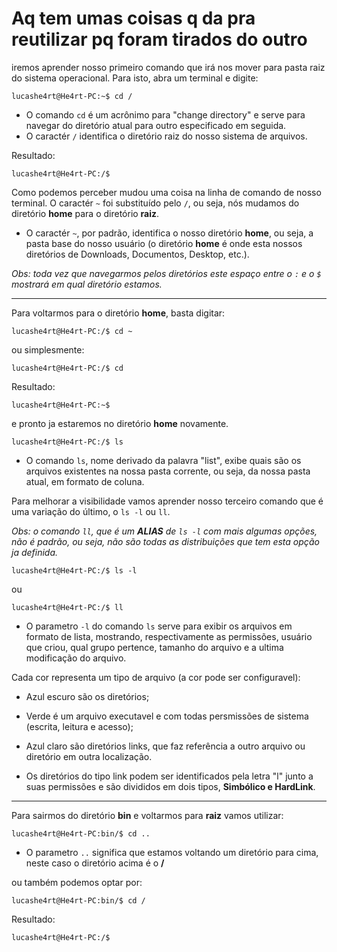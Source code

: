 # Aq tem umas coisas q da pra reutilizar pq foram tirados do outro

iremos aprender nosso primeiro comando que irá nos mover para pasta raiz do sistema operacional. Para isto, abra um terminal e digite:

```console
lucashe4rt@He4rt-PC:~$ cd / 
```

* O comando `cd` é um acrônimo para "change directory" e serve para navegar do diretório atual para outro especificado em seguida.
* O caractér `/` identifica o diretório raiz do nosso sistema de arquivos.

Resultado:

```console
lucashe4rt@He4rt-PC:/$
```

Como podemos perceber mudou uma coisa na linha de comando de nosso terminal. O caractér `~` foi substituído pelo `/`, ou seja, nós mudamos do diretório **home** para o diretório **raiz**.

* O caractér `~`, por padrão, identifica o nosso diretório **home**, ou seja, a pasta base do nosso usuário (o diretório **home** é onde esta nossos diretórios de Downloads, Documentos, Desktop, etc.).

*Obs: toda vez que navegarmos pelos diretórios este espaço entre o `:` e o `$` mostrará em qual diretório estamos.* 

----
Para voltarmos para o diretório **home**, basta digitar:

```console
lucashe4rt@He4rt-PC:/$ cd ~
``` 

ou simplesmente:

```console
lucashe4rt@He4rt-PC:/$ cd
```

Resultado: 

```console
lucashe4rt@He4rt-PC:~$
```

e pronto ja estaremos no diretório **home** novamente.


```console
lucashe4rt@He4rt-PC:/$ ls
```

* O comando `ls`, nome derivado da palavra "list", exibe quais são os arquivos existentes na nossa pasta corrente, ou seja, da nossa pasta atual, em formato de coluna.

Para melhorar a visibilidade vamos aprender nosso terceiro comando que é uma variação do último, o `ls -l` ou `ll`.

*Obs: o comando `ll`, que é um **ALIAS** de `ls -l` com mais algumas opções, não é padrão, ou seja, não são todas as distribuições que tem esta opção ja definida.*

```console
lucashe4rt@He4rt-PC:/$ ls -l
```
ou 
```console
lucashe4rt@He4rt-PC:/$ ll
```
* O parametro `-l` do comando `ls` serve para exibir os arquivos em formato de lista, mostrando, respectivamente as permissões, usuário que criou, qual grupo pertence, tamanho do arquivo e a ultima modificação do arquivo.

Cada cor representa um tipo de arquivo (a cor pode ser configuravel):

* Azul escuro são os diretórios;
* Verde é um arquivo executavel e com todas persmissões de sistema (escrita, leitura e acesso);
* Azul claro são diretórios links, que faz referência a outro arquivo ou diretório em outra localização.

* Os diretórios do tipo link podem ser identificados pela letra "l" junto a suas permissões e são divididos em dois tipos, **Simbólico e HardLink**.

----
Para sairmos do diretório **bin** e voltarmos para **raiz** vamos utilizar:

```console
lucashe4rt@He4rt-PC:bin/$ cd ..
```
* O parametro `..` significa que estamos voltando um diretório para cima, neste caso o diretório acima é o **/**

ou também podemos optar por:

```console
lucashe4rt@He4rt-PC:bin/$ cd /
```

Resultado:

```console
lucashe4rt@He4rt-PC:/$
```